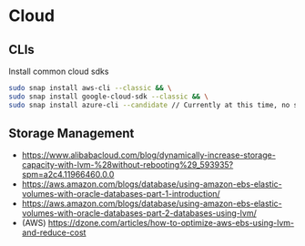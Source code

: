 # Cloud

## CLIs

Install common cloud sdks

```bash
sudo snap install aws-cli --classic && \
sudo snap install google-cloud-sdk --classic && \
sudo snap install azure-cli --candidate // Currently at this time, no stable available 
```

## Storage Management

- https://www.alibabacloud.com/blog/dynamically-increase-storage-capacity-with-lvm-%28without-rebooting%29_593935?spm=a2c4.11966460.0.0
- https://aws.amazon.com/blogs/database/using-amazon-ebs-elastic-volumes-with-oracle-databases-part-1-introduction/
- https://aws.amazon.com/blogs/database/using-amazon-ebs-elastic-volumes-with-oracle-databases-part-2-databases-using-lvm/
- (AWS) https://dzone.com/articles/how-to-optimize-aws-ebs-using-lvm-and-reduce-cost